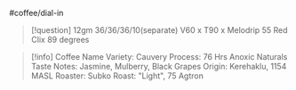 #coffee/dial-in 

> [!question] 
> 12gm
> 36/36/36/10(separate)
> V60 x T90 x Melodrip
> 55 Red Clix
> 89 degrees
> 

> [!info] Coffee Name
> Variety: Cauvery 
> Process: 76 Hrs Anoxic Naturals
> Taste Notes: Jasmine, Mulberry, Black Grapes
> Origin: Kerehaklu, 1154 MASL
> Roaster: Subko
> Roast: "Light", 75 Agtron

